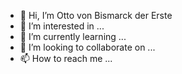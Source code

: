 - 👋 Hi, I’m Otto von Bismarck der Erste
- 👀 I’m interested in ...
- 🌱 I’m currently learning ...
- 💞️ I’m looking to collaborate on ...
- 📫 How to reach me ...

<!---
OttovonBismarckderErste/OttovonBismarckderErste is a ✨ special ✨ repository because its `README.md` (this file) appears on your GitHub profile.
You can click the Preview link to take a look at your changes.
--->
